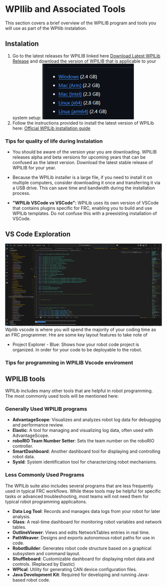 # WPIlib and Associated Tools

This section covers a brief overview of the WPILIB program and tools you will use as part of the WPIlib instalation.


## Instalation
1. Go to the latest releases for WPILIB linked here [Download Latest WPILib Release](https://github.com/wpilibsuite/allwpilib/releases/) and download the version of WPILIB that is applicable to your system setup:
![alt text](wpilib_overview.png)
2. Follow the instructions provided to install the latest version of WPILib here: [Official WPILib installation guide](https://docs.wpilib.org/en/stable/docs/zero-to-robot/step-2/wpilib-setup.html) 

### Tips for quality of life during Instalation

- You should be aware of the version year you are downloading. WPILIB releases alpha and beta versions for upcoming years that can be confused as the latest version. Download the latest stable release of WPILIB for your year.
- Because the WPILib installer is a large file, if you need to install it on multiple computers, consider downloading it once and transferring it via a USB drive. This can save time and bandwidth during the installation process.

- **"WPILib VSCode vs VSCode":** WPILib uses its own version of VSCode that contains plugins specific for FRC, enabling you to build and use WPILib templates. Do not confuse this with a preexisting installation of VSCode.


## VS Code Exploration
![alt text](wpilibvscodeimage.png)
Wpilib vscode is where you will spend the majority of your coding time as an FRC programmer. Hre are some key layout features to take note of

- Project Explorer - Blue: Shows how your robot code project is organized. In order for your code to be deployable to the robot.














### Tips for programming in WPILIB Vscode enviroment



## WPILIB tools

WPILib includes many other tools that are helpful in robot programming. The most commonly used tools will be mentioned here:

### Generally Used WPILIB programs

- **AdvantageScope**: Visualizes and analyzes robot log data for debugging and performance review.
- **Elastic**: A tool for managing and visualizing log data, often used with AdvantageScope.
- **roboRIO Team Number Setter**: Sets the team number on the roboRIO controller.
- **SmartDashboard**: Another dashboard tool for displaying and controlling robot data.
- **SysId**: System identification tool for characterizing robot mechanisms.


### Less Commonly Used Programs

The WPILib suite also includes several programs that are less frequently used in typical FRC workflows. While these tools may be helpful for specific tasks or advanced troubleshooting, most teams will not need them for typical robot programming applicaitons.

- **Data Log Tool**: Records and manages data logs from your robot for later analysis.
- **Glass**: A real-time dashboard for monitoring robot variables and network tables.
- **OutlineViewer**: Views and edits NetworkTables entries in real time.
- **PathWeaver**: Designs and exports autonomous robot paths for use in code.
- **RobotBuilder**: Generates robot code structure based on a graphical subsystem and command layout.
- **Shuffleboard**: Customizable dashboard for displaying robot data and controls. (Replaced by Elastic)
- **WPIcal**: Utility for generating CAN device configuration files.
- **Java Development Kit**: Required for developing and running Java-based robot code.

